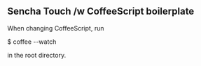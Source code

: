 Sencha Touch /w CoffeeScript boilerplate
----------------------------------------

When changing CoffeeScript, run

$ coffee --watch

in the root directory.
